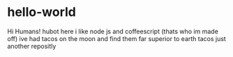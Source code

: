 # hello-world
Hi Humans!
hubot here i like node js and coffeescript (thats who im made off)
ive had tacos on the moon and find them far superior to earth tacos
just another repositly
